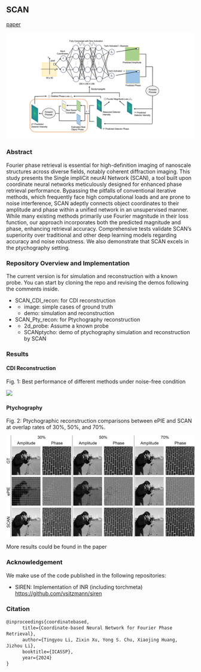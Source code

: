 ## SCAN

[paper](https://arxiv.org/abs/2311.14925)



<img src=".\fig\Fig1.png" style="zoom:300%;" />

### Abstract

Fourier phase retrieval is essential for high-definition imaging of nanoscale structures across diverse fields, notably coherent diffraction imaging. This study presents the Single impliCit neurAl Network (SCAN), a tool built upon coordinate neural networks meticulously designed for enhanced phase retrieval performance. Bypassing the pitfalls of conventional iterative methods, which frequently face high computational loads and are prone to noise interference, SCAN adeptly connects object coordinates to their amplitude and phase within a unified network in an unsupervised manner. While many existing methods primarily use Fourier magnitude in their loss function, our approach incorporates both the predicted magnitude and phase, enhancing retrieval accuracy. Comprehensive tests validate SCAN’s superiority over traditional and other deep learning models regarding accuracy and noise robustness. We also demonstrate that SCAN excels in the ptychography setting.

### Repository Overview and Implementation

The current version is for simulation and reconstruction with a known probe. You can start by cloning the repo and revising the demos following the comments inside.

- SCAN_CDI_recon: for CDI reconstruction
- - image: simple cases of ground truth 
  - demo: simulation and reconstruction
- SCAN_Pty_recon: for Ptychography reconstruction
- - 2d_probe: Assume a known probe
  - SCANptycho: demo of ptychography simulation and reconstruction by SCAN

### Results

#### CDI Reconstruction

Fig. 1: Best performance of different methods under noise-free condition

![](.\fig\comnoisefree.png)

#### Ptychography

Fig. 2: Ptychographic reconstruction comparisons between ePIE and SCAN at overlap rates of 30%, 50%, and 70%.

![](.\fig\ptychogra.svg)

More results could be found in the paper

### Acknowledgement

We make use of the code published in the following repositories:

- SIREN: Implementation of INR (including torchmeta) https://github.com/vsitzmann/siren

### Citation

```
@inproceedings{coordinatebased,
      title={Coordinate-based Neural Network for Fourier Phase Retrieval}, 
      author={Tingyou Li, Zixin Xu, Yong S. Chu, Xiaojing Huang, Jizhou Li},
      booktitle={ICASSP},
      year={2024}
}
```

